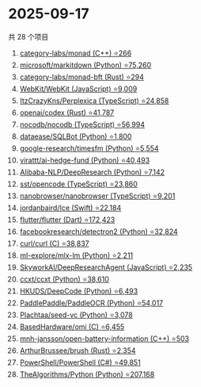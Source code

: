 # 2025-09-17

共 28 个项目

<!-- BEGIN GITHUB -->
<!-- 最后更新时间 2025-09-17 21:19:20 +0800 -->
1. [category-labs/monad (C++) ⭐266](https://github.com/category-labs/monad)
1. [microsoft/markitdown (Python) ⭐75,260](https://github.com/microsoft/markitdown)
1. [category-labs/monad-bft (Rust) ⭐294](https://github.com/category-labs/monad-bft)
1. [WebKit/WebKit (JavaScript) ⭐9,009](https://github.com/WebKit/WebKit)
1. [ItzCrazyKns/Perplexica (TypeScript) ⭐24,858](https://github.com/ItzCrazyKns/Perplexica)
1. [openai/codex (Rust) ⭐41,787](https://github.com/openai/codex)
1. [nocodb/nocodb (TypeScript) ⭐56,994](https://github.com/nocodb/nocodb)
1. [dataease/SQLBot (Python) ⭐1,800](https://github.com/dataease/SQLBot)
1. [google-research/timesfm (Python) ⭐5,554](https://github.com/google-research/timesfm)
1. [virattt/ai-hedge-fund (Python) ⭐40,493](https://github.com/virattt/ai-hedge-fund)
1. [Alibaba-NLP/DeepResearch (Python) ⭐7,142](https://github.com/Alibaba-NLP/DeepResearch)
1. [sst/opencode (TypeScript) ⭐23,860](https://github.com/sst/opencode)
1. [nanobrowser/nanobrowser (TypeScript) ⭐9,201](https://github.com/nanobrowser/nanobrowser)
1. [jordanbaird/Ice (Swift) ⭐22,184](https://github.com/jordanbaird/Ice)
1. [flutter/flutter (Dart) ⭐172,423](https://github.com/flutter/flutter)
1. [facebookresearch/detectron2 (Python) ⭐32,824](https://github.com/facebookresearch/detectron2)
1. [curl/curl (C) ⭐38,837](https://github.com/curl/curl)
1. [ml-explore/mlx-lm (Python) ⭐2,211](https://github.com/ml-explore/mlx-lm)
1. [SkyworkAI/DeepResearchAgent (JavaScript) ⭐2,235](https://github.com/SkyworkAI/DeepResearchAgent)
1. [ccxt/ccxt (Python) ⭐38,610](https://github.com/ccxt/ccxt)
1. [HKUDS/DeepCode (Python) ⭐6,493](https://github.com/HKUDS/DeepCode)
1. [PaddlePaddle/PaddleOCR (Python) ⭐54,017](https://github.com/PaddlePaddle/PaddleOCR)
1. [Plachtaa/seed-vc (Python) ⭐3,078](https://github.com/Plachtaa/seed-vc)
1. [BasedHardware/omi (C) ⭐6,455](https://github.com/BasedHardware/omi)
1. [mnh-jansson/open-battery-information (C++) ⭐503](https://github.com/mnh-jansson/open-battery-information)
1. [ArthurBrussee/brush (Rust) ⭐2,354](https://github.com/ArthurBrussee/brush)
1. [PowerShell/PowerShell (C#) ⭐49,851](https://github.com/PowerShell/PowerShell)
1. [TheAlgorithms/Python (Python) ⭐207,168](https://github.com/TheAlgorithms/Python)
<!-- END GITHUB -->